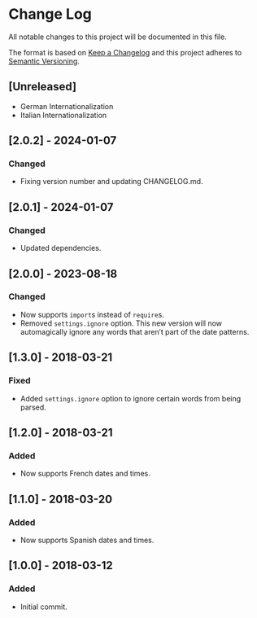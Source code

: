 # Change Log

All notable changes to this project will be documented in this file.

The format is based on [Keep a Changelog](http://keepachangelog.com/)
and this project adheres to [Semantic Versioning](http://semver.org/).

## [Unreleased]

- German Internationalization
- Italian Internationalization

## [2.0.2] - 2024-01-07

### Changed

- Fixing version number and updating CHANGELOG.md.

## [2.0.1] - 2024-01-07

### Changed

- Updated dependencies.

## [2.0.0] - 2023-08-18

### Changed

- Now supports `import`s instead of `require`s.
- Removed `settings.ignore` option. This new version will now automagically ignore any words that aren’t part of the date patterns.

## [1.3.0] - 2018-03-21

### Fixed

- Added `settings.ignore` option to ignore certain words from being parsed.

## [1.2.0] - 2018-03-21

### Added

- Now supports French dates and times.

## [1.1.0] - 2018-03-20

### Added

- Now supports Spanish dates and times.

## [1.0.0] - 2018-03-12

### Added

- Initial commit.
